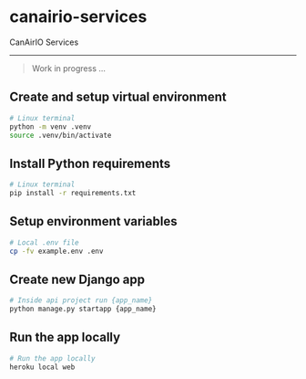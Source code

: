 # canairio-services
CanAirIO Services

---

> Work in progress ...

## Create and setup virtual environment

```bash
# Linux terminal
python -m venv .venv
source .venv/bin/activate
```

## Install Python requirements

```bash
# Linux terminal
pip install -r requirements.txt
```

## Setup environment variables

```bash
# Local .env file
cp -fv example.env .env
```

## Create new Django app

```bash
# Inside api project run {app_name}
python manage.py startapp {app_name}
```

## Run the app locally

```bash
# Run the app locally
heroku local web
```
